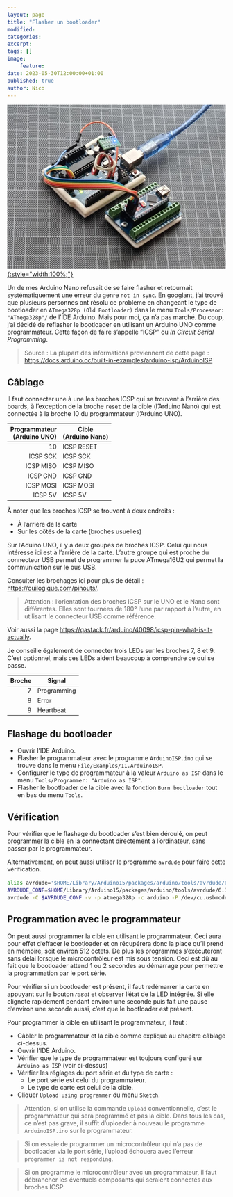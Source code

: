 ```yaml
---
layout: page
title: "Flasher un bootloader"
modified:
categories:
excerpt:
tags: []
image:
    feature:
date: 2023-05-30T12:00:00+01:00
published: true
author: Nico
---
```


[![Flasher un bootloader — ouilogique.com][i1]{:style="width:100%;"}][i1]

[i1]: ../../files/2023-05-30-flasher-un-bootloader/images/2023-05-30-flasher-un-bootloader-001_lowres.jpg

Un de mes Arduino Nano refusait de se faire flasher et retournait systématiquement une erreur du genre `not in sync`.
En googlant, j’ai trouvé que plusieurs personnes ont résolu ce problème en changeant le type de bootloader en `ATmega328p (Old Bootloader)` dans le menu `Tools/Processor: "ATmega328p"/` de l’IDE Arduino.
Mais pour moi, ça n’a pas marché.
Du coup, j’ai décidé de reflasher le bootloader en utilisant un Arduino UNO comme programmateur.
Cette façon de faire s’appelle “ICSP” ou _In Circuit Serial Programming_.

> Source : La plupart des informations proviennent de cette page : <https://docs.arduino.cc/built-in-examples/arduino-isp/ArduinoISP>

## Câblage

Il faut connecter une à une les broches ICSP qui se trouvent à l’arrière des boards, à l’exception de la broche `reset` de la cible (l’Arduino Nano) qui est connectée à la broche 10 du programmateur (l’Arduino UNO).

| Programmateur<br>(Arduino UNO) | Cible<br>(Arduino Nano) |
| -----------------------------: | ----------------------- |
|                             10 | ICSP RESET              |
|                       ICSP SCK | ICSP SCK                |
|                      ICSP MISO | ICSP MISO               |
|                       ICSP GND | ICSP GND                |
|                      ICSP MOSI | ICSP MOSI               |
|                        ICSP 5V | ICSP 5V                 |

À noter que les broches ICSP se trouvent à deux endroits :

-   À l’arrière de la carte
-   Sur les côtés de la carte (broches usuelles)

Sur l’Aduino UNO, il y a deux groupes de broches ICSP.
Celui qui nous intéresse ici est à l’arrière de la carte.
L’autre groupe qui est proche du connecteur USB permet de programmer la puce ATmega16U2 qui permet la communication sur le bus USB.

Consulter les brochages ici pour plus de détail : <https://ouilogique.com/pinouts/>.

> Attention : l’orientation des broches ICSP sur le UNO et le Nano sont différentes.
> Elles sont tournées de 180° l’une par rapport à l’autre, en utilisant le connecteur USB comme référence.

Voir aussi la page <https://qastack.fr/arduino/40098/icsp-pin-what-is-it-actually>.

Je conseille également de connecter trois LEDs sur les broches 7, 8 et 9.
C’est optionnel, mais ces LEDs aident beaucoup à comprendre ce qui se passe.

| Broche | Signal      |
| -----: | ----------- |
|      7 | Programming |
|      8 | Error       |
|      9 | Heartbeat   |

## Flashage du bootloader

-   Ouvrir l’IDE Arduino.
-   Flasher le programmateur avec le programme `ArduinoISP.ino` qui se trouve dans le menu `File/Examples/11.ArduinoISP`.
-   Configurer le type de programmateur à la valeur `Arduino as ISP` dans le menu `Tools/Programmer: "Arduino as ISP"`.
-   Flasher le bootloader de la cible avec la fonction `Burn bootloader` tout en bas du menu `Tools`.

## Vérification

Pour vérifier que le flashage du bootloader s’est bien déroulé, on peut programmer la cible en la connectant directement à l’ordinateur, sans passer par le programmateur.

Alternativement, on peut aussi utiliser le programme `avrdude` pour faire cette vérification.

```bash
alias avrdude='$HOME/Library/Arduino15/packages/arduino/tools/avrdude/6.3.0-arduino17/bin/avrdude'
AVRDUDE_CONF=$HOME/Library/Arduino15/packages/arduino/tools/avrdude/6.3.0-arduino17/etc/avrdude.conf
avrdude -C $AVRDUDE_CONF -v -p atmega328p -c arduino -P /dev/cu.usbmodem4012401
```

## Programmation avec le programmateur

On peut aussi programmer la cible en utilisant le programmateur.
Ceci aura pour effet d’effacer le bootloader et on récupérera donc la place qu’il prend en mémoire, soit environ 512 octets.
De plus les programmes s’exécuteront sans délai lorsque le microcontrôleur est mis sous tension.
Ceci est dû au fait que le bootloader attend 1 ou 2 secondes au démarrage pour permettre la programmation par le port série.

Pour vérifier si un bootloader est présent, il faut redémarrer la carte en appuyant sur le bouton _reset_ et observer l’état de la LED intégrée.
Si elle clignote rapidement pendant environ une seconde puis fait une pause d’environ une seconde aussi, c’est que le bootloader est présent.

Pour programmer la cible en utilisant le programmateur, il faut :

-   Câbler le programmateur et la cible comme expliqué au chapitre câblage ci-dessus.
-   Ouvrir l’IDE Arduino.
-   Vérifier que le type de programmateur est toujours configuré sur `Arduino as ISP` (voir ci-dessus)
-   Vérifier les réglages du port série et du type de carte :
    -   Le port série est celui du programmateur.
    -   Le type de carte est celui de la cible.
-   Cliquer `Upload using programmer` du menu `Sketch`.

> Attention, si on utilise la commande `Upload` conventionnelle, c’est le programmateur qui sera programmé et pas la cible.
> Dans tous les cas, ce n’est pas grave, il suffit d’uploader à nouveau le programme `ArduinoISP.ino` sur le programmateur.

> Si on essaie de programmer un microcontrôleur qui n’a pas de bootloader via le port série, l’upload échouera avec l’erreur `programmer is not responding`.

> Si on programme le microcontrôleur avec un programmateur, il faut débrancher les éventuels composants qui seraient connectés aux broches ICSP.

